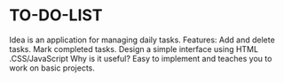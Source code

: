 # TO-DO-LIST
Idea is an application for managing daily tasks.  Features:  Add and delete tasks.  Mark completed tasks.  Design a simple interface using HTML .CSS/JavaScript  Why is it useful? Easy to implement and teaches you to work  on basic projects.
